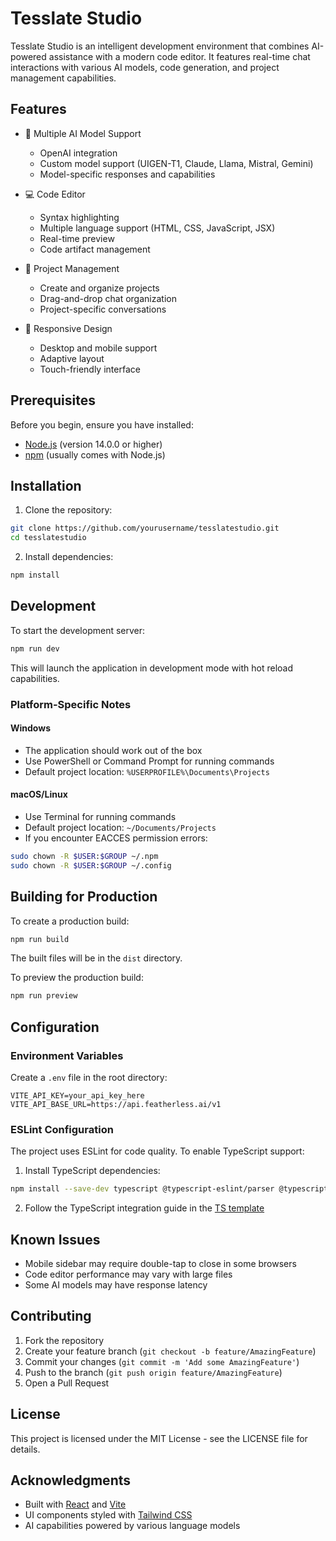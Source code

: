 # Tesslate Studio

Tesslate Studio is an intelligent development environment that combines AI-powered assistance with a modern code editor. It features real-time chat interactions with various AI models, code generation, and project management capabilities.

## Features

- 🤖 Multiple AI Model Support
  - OpenAI integration
  - Custom model support (UIGEN-T1, Claude, Llama, Mistral, Gemini)
  - Model-specific responses and capabilities

- 💻 Code Editor
  - Syntax highlighting
  - Multiple language support (HTML, CSS, JavaScript, JSX)
  - Real-time preview
  - Code artifact management

- 📁 Project Management
  - Create and organize projects
  - Drag-and-drop chat organization
  - Project-specific conversations

- 📱 Responsive Design
  - Desktop and mobile support
  - Adaptive layout
  - Touch-friendly interface

## Prerequisites

Before you begin, ensure you have installed:
- [Node.js](https://nodejs.org/) (version 14.0.0 or higher)
- [npm](https://www.npmjs.com/) (usually comes with Node.js)

## Installation

1. Clone the repository:
```bash
git clone https://github.com/yourusername/tesslatestudio.git
cd tesslatestudio
```

2. Install dependencies:
```bash
npm install
```

## Development

To start the development server:

```bash
npm run dev
```

This will launch the application in development mode with hot reload capabilities.

### Platform-Specific Notes

#### Windows
- The application should work out of the box
- Use PowerShell or Command Prompt for running commands
- Default project location: `%USERPROFILE%\Documents\Projects`

#### macOS/Linux
- Use Terminal for running commands
- Default project location: `~/Documents/Projects`
- If you encounter EACCES permission errors:
```bash
sudo chown -R $USER:$GROUP ~/.npm
sudo chown -R $USER:$GROUP ~/.config
```

## Building for Production

To create a production build:

```bash
npm run build
```

The built files will be in the `dist` directory.

To preview the production build:

```bash
npm run preview
```

## Configuration

### Environment Variables

Create a `.env` file in the root directory:

```plaintext
VITE_API_KEY=your_api_key_here
VITE_API_BASE_URL=https://api.featherless.ai/v1
```

### ESLint Configuration

The project uses ESLint for code quality. To enable TypeScript support:

1. Install TypeScript dependencies:
```bash
npm install --save-dev typescript @typescript-eslint/parser @typescript-eslint/eslint-plugin
```

2. Follow the TypeScript integration guide in the [TS template](https://github.com/vitejs/vite/tree/main/packages/create-vite/template-react-ts)

## Known Issues

- Mobile sidebar may require double-tap to close in some browsers
- Code editor performance may vary with large files
- Some AI models may have response latency

## Contributing

1. Fork the repository
2. Create your feature branch (`git checkout -b feature/AmazingFeature`)
3. Commit your changes (`git commit -m 'Add some AmazingFeature'`)
4. Push to the branch (`git push origin feature/AmazingFeature`)
5. Open a Pull Request

## License

This project is licensed under the MIT License - see the LICENSE file for details.

## Acknowledgments

- Built with [React](https://reactjs.org/) and [Vite](https://vitejs.dev/)
- UI components styled with [Tailwind CSS](https://tailwindcss.com/)
- AI capabilities powered by various language models